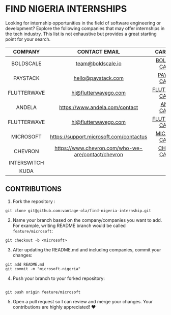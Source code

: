 # FIND NIGERIA INTERNSHIPS

Looking for internship opportunities in the field of software engineering or development? Explore the following companies that may offer internships in the tech industry. This list is not exhaustive but provides a great starting point for your search.

|   COMPANY   |                   CONTACT EMAIL                    |                                       CAREER URL                                       |
| :---------: | :------------------------------------------------: | :------------------------------------------------------------------------------------: |
|  BOLDSCALE  |                 team@boldscale.io                  |                 [BOLDSCALE CAREERS](https://www.boldscale.io/careers)                  |
|  PAYSTACK   |                 hello@paystack.com                 |                    [PAYSTACK CAREERS](https://paystack.com/careers)                    |
| FLUTTERWAVE |                hi@flutterwavego.com                |               [FLUTTERWAVE CAREERS](https://flutterwave.com/ng/careers)                |
|   ANDELA    |           https://www.andela.com/contact           |         [ANDELA CAREERS](https://andela.wd1.myworkdayjobs.com/en-US/External)          |
| FLUTTERWAVE |                hi@flutterwavego.com                |                [FLUTTERWAVE CAREERS](https://flutterwave.com//careers)                 |
|  MICROSOFT  |      https://support.microsoft.com/contactus       | [MICROSOFT CAREERS](https://careers.microsoft.com/v2/global/en/programs/students.html) |
|   CHEVRON   | https://www.chevron.com/who-we-are/contact/chevron |               [CHEVRON CAREERS](https://careers.chevron.com/internship)                |
| INTERSWITCH |                                                    |                                                                                        |
|    KUDA     |                                                    |                                                                                        |

## CONTRIBUTIONS

1. Fork the repository :

```shell
git clone git@github.com:vantage-ola/find-nigeria-internship.git
```

2. Name your branch based on the company/companies you want to add. For example, writing README branch would be called `feature/microsoft`:

```shell
git checkout -b <microsoft>
```

3. After updating the README.md and including companies, commit your changes:

```shell
git add README.md
git commit -m "microsoft-nigeria"
```

4. Push your branch to your forked repository:

```shell

git push origin feature/microsoft
```

5. Open a pull request so I can review and merge your changes. Your contributions are highly appreciated! ❤️

